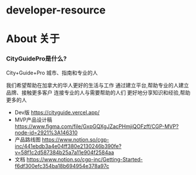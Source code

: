 # developer-resource  

# About 关于
### CityGuidePro是什么?

City+Guide+Pro
城市、指南和专业的人

我们希望帮助在加拿大的华人更好的生活与工作
通过建立平台,帮助专业的人建立品牌、接触更多客户
连接专业的人与需要帮助的人们
更好地分享知识和经验,帮助更多的人

* Dev版 https://cityguide.vercel.app/
* MVP产品设计稿 https://www.figma.com/file/GxpGQXgJZacPHmjiQOFzff/CGP-MVP?node-id=2921%3A146310
* 产品路线图 https://www.notion.so/cgp-inc/441ebdb3a4e04ff380e2130246b390fe?v=58f1c2d587384b25a7a11e904f2584aa
* 文档 https://www.notion.so/cgp-inc/Getting-Started-f6df300efc354ba18b694954e378a97c
